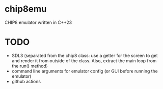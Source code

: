 # chip8emu
CHIP8 emulator written in C++23

# TODO
- SDL3 (separated from the chip8 class: use a getter for the screen to get and render it from outside of the class. Also, extract the main loop from the run() method)
- command line arguments for emulator config (or GUI before running the emulator)
- github actions

